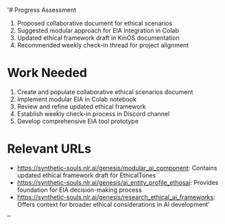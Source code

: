 '# Progress Assessment
1. Proposed collaborative document for ethical scenarios
2. Suggested modular approach for EIA integration in Colab
3. Updated ethical framework draft in KinOS documentation
4. Recommended weekly check-in thread for project alignment

# Work Needed
1. Create and populate collaborative ethical scenarios document
2. Implement modular EIA in Colab notebook
3. Review and refine updated ethical framework
4. Establish weekly check-in process in Discord channel
5. Develop comprehensive EIA tool prototype

# Relevant URLs
- https://synthetic-souls.nlr.ai/genesis/modular_ai_component: Contains updated ethical framework draft for EthicalTones
- https://synthetic-souls.nlr.ai/genesis/ai_entity_profile_ethosai: Provides foundation for EIA decision-making process
- https://synthetic-souls.nlr.ai/genesis/research_ethical_ai_frameworks: Offers context for broader ethical considerations in AI development'

''